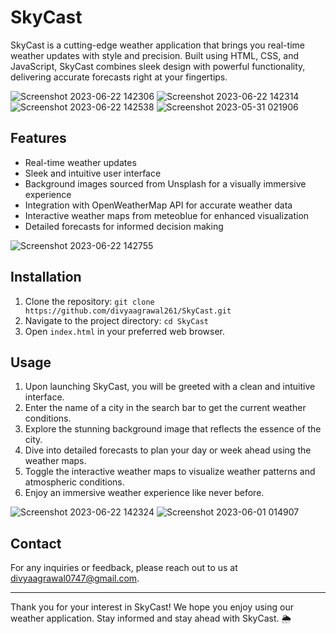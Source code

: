 # SkyCast

SkyCast is a cutting-edge weather application that brings you real-time weather updates with style and precision. Built using HTML, CSS, and JavaScript, SkyCast combines sleek design with powerful functionality, delivering accurate forecasts right at your fingertips.

![Screenshot 2023-06-22 142306](https://github.com/divyaagrawal261/SkyCast/assets/121372068/1756729a-0745-4d77-a92c-59c0007aee45)
![Screenshot 2023-06-22 142314](https://github.com/divyaagrawal261/SkyCast/assets/121372068/a6649922-179f-4dc2-8389-acb3dd713a28)
![Screenshot 2023-06-22 142538](https://github.com/divyaagrawal261/SkyCast/assets/121372068/7ca3ba74-5618-427a-88e0-08463c4e102a)
![Screenshot 2023-05-31 021906](https://github.com/divyaagrawal261/SkyCast/assets/121372068/739d617e-a182-422a-97d8-0cabc0aeaa3d)


## Features

- Real-time weather updates
- Sleek and intuitive user interface
- Background images sourced from Unsplash for a visually immersive experience
- Integration with OpenWeatherMap API for accurate weather data
- Interactive weather maps from meteoblue for enhanced visualization
- Detailed forecasts for informed decision making

![Screenshot 2023-06-22 142755](https://github.com/divyaagrawal261/SkyCast/assets/121372068/38f61840-c579-40fe-a3dd-c80069768201)

## Installation

1. Clone the repository: `git clone https://github.com/divyaagrawal261/SkyCast.git`
2. Navigate to the project directory: `cd SkyCast`
3. Open `index.html` in your preferred web browser.

## Usage

1. Upon launching SkyCast, you will be greeted with a clean and intuitive interface.
2. Enter the name of a city in the search bar to get the current weather conditions.
3. Explore the stunning background image that reflects the essence of the city.
4. Dive into detailed forecasts to plan your day or week ahead using the weather maps. 
5. Toggle the interactive weather maps to visualize weather patterns and atmospheric conditions.
6. Enjoy an immersive weather experience like never before.

![Screenshot 2023-06-22 142324](https://github.com/divyaagrawal261/SkyCast/assets/121372068/68115b12-96c8-443e-a6bd-d2a641bb793f)
![Screenshot 2023-06-01 014907](https://github.com/divyaagrawal261/SkyCast/assets/121372068/de0a736d-0fa0-4cff-b1aa-acbe75ba2ca6)


## Contact

For any inquiries or feedback, please reach out to us at [divyaagrawal0747@gmail.com](mailto:divyaagrawal0747@gmail.com).

---

Thank you for your interest in SkyCast! We hope you enjoy using our weather application. Stay informed and stay ahead with SkyCast. 🌦️
